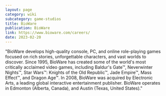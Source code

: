 ```yaml
---
layout: page
category: wiki
subcategory: game-studios
title: BioWare
publication: BioWare
link: https://www.bioware.com/careers/
date: 2023-02-20
---
```


"BioWare develops high-quality console, PC, and online role-playing games focused on rich stories, unforgettable characters, and vast worlds to discover. Since 1995, BioWare has created some of the world's most critically acclaimed video games, including Baldur's Gate™, Neverwinter Nights™, Star Wars™: Knights of the Old Republic™, Jade Empire™, Mass Effect™, and Dragon Age™. In 2008, BioWare was acquired by Electronic Arts, a leading global interactive entertainment publisher. BioWare operates in Edmonton (Alberta, Canada), and Austin (Texas, United States)."
